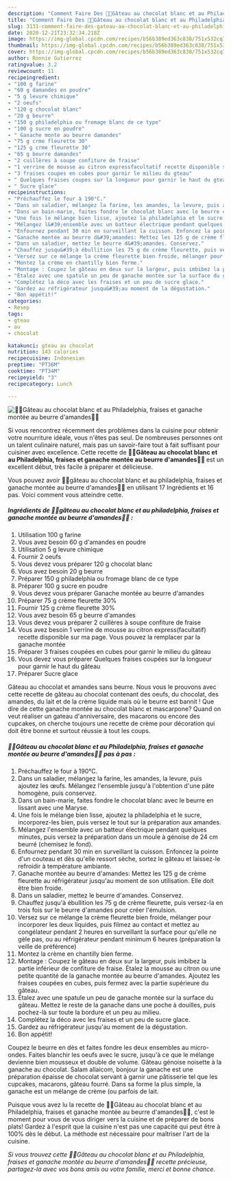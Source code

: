 ```yaml
---
description: "Comment Faire Des 🍰🍓Gâteau au chocolat blanc et au Philadelphia, fraises et ganache montée au beurre d&amp;#39;amandes🍓🍰"
title: "Comment Faire Des 🍰🍓Gâteau au chocolat blanc et au Philadelphia, fraises et ganache montée au beurre d&amp;#39;amandes🍓🍰"
slug: 3131-comment-faire-des-gateau-au-chocolat-blanc-et-au-philadelphia-fraises-et-ganache-montee-au-beurre-d-and-39-amandes
date: 2020-12-21T23:32:34.218Z
image: https://img-global.cpcdn.com/recipes/b56b389ed363c838/751x532cq70/🍰🍓gateau-au-chocolat-blanc-et-au-philadelphia-fraises-et-ganache-montee-au-beurre-damandes🍓🍰-photo-principale-de-la-recette.jpg
thumbnail: https://img-global.cpcdn.com/recipes/b56b389ed363c838/751x532cq70/🍰🍓gateau-au-chocolat-blanc-et-au-philadelphia-fraises-et-ganache-montee-au-beurre-damandes🍓🍰-photo-principale-de-la-recette.jpg
cover: https://img-global.cpcdn.com/recipes/b56b389ed363c838/751x532cq70/🍰🍓gateau-au-chocolat-blanc-et-au-philadelphia-fraises-et-ganache-montee-au-beurre-damandes🍓🍰-photo-principale-de-la-recette.jpg
author: Ronnie Gutierrez
ratingvalue: 3.2
reviewcount: 11
recipeingredient:
- "100 g farine"
- "60 g damandes en poudre"
- "5 g levure chimique"
- "2 oeufs"
- "120 g chocolat blanc"
- "20 g beurre"
- "150 g philadelphia ou fromage blanc de ce type"
- "100 g sucre en poudre"
- " Ganache monte au beurre damandes"
- "75 g crme fleurette 30"
- "125 g crme fleurette 30"
- "65 g beurre damandes"
- "2 cuillères à soupe confiture de fraise"
- "1 verrine de mousse au citron expressfacultatif recette disponible sur ma page Vous pouvez la remplacer par la ganache monte"
- "3 fraises coupes en cubes pour garnir le milieu du gteau"
- " Quelques fraises coupes sur la longueur pour garnir le haut du gteau"
- " Sucre glace"
recipeinstructions:
- "Préchauffez le four à 190°C."
- "Dans un saladier, mélangez la farine, les amandes, la levure, puis ajoutez les œufs. Mélangez l&#39;ensemble jusqu&#39;à l&#39;obtention d&#39;une pâte homogène, puis conservez."
- "Dans un bain-marie, faites fondre le chocolat blanc avec le beurre en lissant avec une Maryse."
- "Une fois le mélange bien lisse, ajoutez la philadelphia et le sucre, incorporez-les bien, puis versez le tout sur la préparation aux amandes."
- "Mélangez l&#39;ensemble avec un batteur électrique pendant quelques minutes, puis versez la préparation dans un moule à génoise de 24 cm beurré (chemisez le fond)."
- "Enfournez pendant 30 min en surveillant la cuisson. Enfoncez la pointe d&#39;un couteau et dès qu&#39;elle ressort sèche, sortez le gâteau et laissez-le refroidir à température ambiante."
- "Ganache montée au beurre d&#39;amandes: Mettez les 125 g de crème fleurette au réfrigérateur jusqu&#39;au moment de son utilisation. Elle doit être bien froide."
- "Dans un saladier, mettez le beurre d&#39;amandes. Conservez."
- "Chauffez jusqu&#39;à ébullition les 75 g de crème fleurette, puis versez-la en trois fois sur le beurre d&#39;amandes pour créer l&#39;émulsion."
- "Versez sur ce mélange la crème fleurette bien froide, mélanger pour incorporer les deux liquides, puis filmez au contact et mettez au congélateur pendant 2 heures en surveillant la surface pour qu&#39;elle ne gèle pas, ou au réfrigérateur pendant minimum 6 heures (préparation la veille de préférence)"
- "Montez la crème en chantilly bien ferme."
- "Montage : Coupez le gâteau en deux sur la largeur, puis imbibez la partie inférieur de confiture de fraise. Étalez la mousse au citron ou une petite quantité de la ganache montée au beurre d&#39;amandes. Ajoutez les fraises coupées en cubes, puis fermez avec la partie supérieure du gâteau."
- "Étalez avec une spatule un peu de ganache montée sur la surface du gâteau. Mettez le reste de la ganache dans une poche à douilles, puis pochez-là sur toute la bordure et un peu au milieu."
- "Complétez la déco avec les fraises et un peu de sucre glace."
- "Gardez au réfrigérateur jusqu&#39;au moment de la dégustation."
- "Bon appétit!"
categories:
- Resep
tags:
- gteau
- au
- chocolat

katakunci: gteau au chocolat 
nutrition: 143 calories
recipecuisine: Indonesian
preptime: "PT36M"
cooktime: "PT34M"
recipeyield: "3"
recipecategory: Lunch

---
```



![🍰🍓Gâteau au chocolat blanc et au Philadelphia, fraises et ganache montée au beurre d&#39;amandes🍓🍰](https://img-global.cpcdn.com/recipes/b56b389ed363c838/751x532cq70/🍰🍓gateau-au-chocolat-blanc-et-au-philadelphia-fraises-et-ganache-montee-au-beurre-damandes🍓🍰-photo-principale-de-la-recette.jpg)

Si vous rencontrez récemment des problèmes dans la cuisine pour obtenir votre nourriture idéale, vous n'êtes pas seul. De nombreuses personnes ont un talent culinaire naturel, mais pas un savoir-faire tout à fait suffisant pour cuisiner avec excellence. Cette recette de <strong> 🍰🍓Gâteau au chocolat blanc et au Philadelphia, fraises et ganache montée au beurre d&#39;amandes🍓🍰 </strong> est un excellent début, très facile à préparer et délicieuse.

<!--inarticleads1-->

Vous pouvez avoir 🍰🍓gâteau au chocolat blanc et au philadelphia, fraises et ganache montée au beurre d&#39;amandes🍓🍰 en utilisant 17 Ingrédients et 16 pas. Voici comment vous atteindre cette.

##### Ingrédients de 🍰🍓gâteau au chocolat blanc et au philadelphia, fraises et ganache montée au beurre d&#39;amandes🍓🍰 :

1. Utilisation 100 g farine
1. Vous avez besoin 60 g d&#39;amandes en poudre
1. Utilisation 5 g levure chimique
1. Fournir 2 oeufs
1. Vous devez vous préparer 120 g chocolat blanc
1. Vous avez besoin 20 g beurre
1. Préparer 150 g philadelphia ou fromage blanc de ce type
1. Préparer 100 g sucre en poudre
1. Vous devez vous préparer  Ganache montée au beurre d&#39;amandes
1. Préparer 75 g crème fleurette 30%
1. Fournir 125 g crème fleurette 30%
1. Vous avez besoin 65 g beurre d&#39;amandes
1. Vous devez vous préparer 2 cuillères à soupe confiture de fraise
1. Vous avez besoin 1 verrine de mousse au citron express(facultatif) recette disponible sur ma page. Vous pouvez la remplacer par la ganache montée
1. Préparer 3 fraises coupées en cubes pour garnir le milieu du gâteau
1. Vous devez vous préparer  Quelques fraises coupées sur la longueur pour garnir le haut du gâteau
1. Préparer  Sucre glace


Gâteau au chocolat et amandes sans beurre. Nous vous le prouvons avec cette recette de gâteau au chocolat contenant des oeufs, du chocolat, des amandes, du lait et de la crème liquide mais où le beurre est bannit ! Que dire de cette ganache montée au chocolat blanc et mascarpone? Quand on veut réaliser un gateau d&#39;anniversaire, des macarons ou encore des cupcakes, on cherche toujours une recette de crème pour décoration qui doit être bonne et surtout réussie à tout les coups. 

<!--inarticleads2-->

##### 🍰🍓Gâteau au chocolat blanc et au Philadelphia, fraises et ganache montée au beurre d&#39;amandes🍓🍰 pas à pas :

1. Préchauffez le four à 190°C.
1. Dans un saladier, mélangez la farine, les amandes, la levure, puis ajoutez les œufs. Mélangez l&#39;ensemble jusqu&#39;à l&#39;obtention d&#39;une pâte homogène, puis conservez.
1. Dans un bain-marie, faites fondre le chocolat blanc avec le beurre en lissant avec une Maryse.
1. Une fois le mélange bien lisse, ajoutez la philadelphia et le sucre, incorporez-les bien, puis versez le tout sur la préparation aux amandes.
1. Mélangez l&#39;ensemble avec un batteur électrique pendant quelques minutes, puis versez la préparation dans un moule à génoise de 24 cm beurré (chemisez le fond).
1. Enfournez pendant 30 min en surveillant la cuisson. Enfoncez la pointe d&#39;un couteau et dès qu&#39;elle ressort sèche, sortez le gâteau et laissez-le refroidir à température ambiante.
1. Ganache montée au beurre d&#39;amandes: Mettez les 125 g de crème fleurette au réfrigérateur jusqu&#39;au moment de son utilisation. Elle doit être bien froide.
1. Dans un saladier, mettez le beurre d&#39;amandes. Conservez.
1. Chauffez jusqu&#39;à ébullition les 75 g de crème fleurette, puis versez-la en trois fois sur le beurre d&#39;amandes pour créer l&#39;émulsion.
1. Versez sur ce mélange la crème fleurette bien froide, mélanger pour incorporer les deux liquides, puis filmez au contact et mettez au congélateur pendant 2 heures en surveillant la surface pour qu&#39;elle ne gèle pas, ou au réfrigérateur pendant minimum 6 heures (préparation la veille de préférence)
1. Montez la crème en chantilly bien ferme.
1. Montage : Coupez le gâteau en deux sur la largeur, puis imbibez la partie inférieur de confiture de fraise. Étalez la mousse au citron ou une petite quantité de la ganache montée au beurre d&#39;amandes. Ajoutez les fraises coupées en cubes, puis fermez avec la partie supérieure du gâteau.
1. Étalez avec une spatule un peu de ganache montée sur la surface du gâteau. Mettez le reste de la ganache dans une poche à douilles, puis pochez-là sur toute la bordure et un peu au milieu.
1. Complétez la déco avec les fraises et un peu de sucre glace.
1. Gardez au réfrigérateur jusqu&#39;au moment de la dégustation.
1. Bon appétit!


Coupez le beurre en dès et faites fondre les deux ensembles au micro-ondes. Faites blanchir les oeufs avec le sucre, jusqu&#39;à ce que le mélange devienne bien mousseux et double de volume. Gâteau génoise noisette à la ganache au chocolat. Salam allaicom, bonjour la ganache est une préparation épaisse de chocolat servant à garnir une pâtisserie tel que les cupcakes, macarons, gâteau fourré. Dans sa forme la plus simple, la ganache est un mélange de crème (ou parfois de lait. 

<!--inarticleads1-->

<p>
Puisque vous avez lu la recette de 🍰🍓Gâteau au chocolat blanc et au Philadelphia, fraises et ganache montée au beurre d&#39;amandes🍓🍰, c'est le moment pour vous de vous diriger vers la cuisine et de préparer de bons plats! Gardez à l'esprit que la cuisine n'est pas une capacité qui peut être à 100% dès le début. La méthode est nécessaire pour maîtriser l'art de la cuisine.
</p>

<p>
<i>Si vous trouvez cette 🍰🍓Gâteau au chocolat blanc et au Philadelphia, fraises et ganache montée au beurre d&#39;amandes🍓🍰 recette précieuse, partagez-la avec vos bons amis ou votre famille, merci et bonne chance.</i>
</p>
